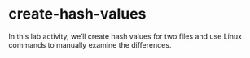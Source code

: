 # create-hash-values
In this lab activity, we’ll create hash values for two files and use Linux commands to manually examine the differences.
